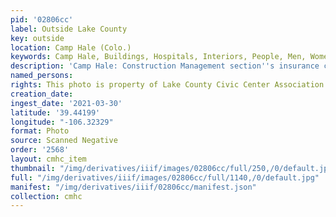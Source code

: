```yaml
---
pid: '02806cc'
label: Outside Lake County
key: outside
location: Camp Hale (Colo.)
keywords: Camp Hale, Buildings, Hospitals, Interiors, People, Men, Women
description: 'Camp Hale: Construction Management section''s insurance company hospital'
named_persons: 
rights: This photo is property of Lake County Civic Center Association.
creation_date: 
ingest_date: '2021-03-30'
latitude: '39.44199'
longitude: "-106.32329"
format: Photo
source: Scanned Negative
order: '2568'
layout: cmhc_item
thumbnail: "/img/derivatives/iiif/images/02806cc/full/250,/0/default.jpg"
full: "/img/derivatives/iiif/images/02806cc/full/1140,/0/default.jpg"
manifest: "/img/derivatives/iiif/02806cc/manifest.json"
collection: cmhc
---
```

